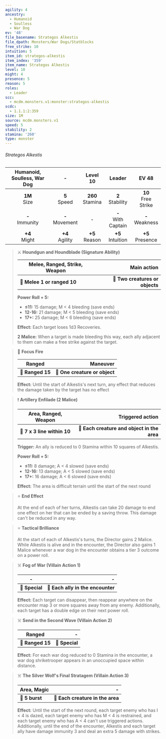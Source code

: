```yaml
---
agility: 4
ancestry:
  - Humanoid
  - Soulless
  - War Dog
ev: '48'
file_basename: Strategos Alkestis
file_dpath: Monsters/War Dogs/Statblocks
free_strike: 10
intuition: 5
item_id: strategos-alkestis
item_index: '359'
item_name: Strategos Alkestis
level: 10
might: 4
presence: 5
reason: 5
roles:
  - Leader
scc:
  - mcdm.monsters.v1:monster:strategos-alkestis
scdc:
  - 1.1.1:2:359
size: 1M
source: mcdm.monsters.v1
speed: 5
stability: 2
stamina: '260'
type: monster
---
```


###### Strategos Alkestis

| Humanoid, Soulless, War Dog |          -          |       Level 10       |         Leader          |          EV 48          |
| :-------------------------: | :-----------------: | :------------------: | :---------------------: | :---------------------: |
|      **1M**<br/> Size       |  **5**<br/> Speed   | **260**<br/> Stamina |  **2**<br/> Stability   | **10**<br/> Free Strike |
|     **-**<br/> Immunity     | **-**<br/> Movement |          -           | **-**<br/> With Captain |   **-**<br/> Weakness   |
|      **+4**<br/> Might      | **+4**<br/> Agility |  **+5**<br/> Reason  |  **+5**<br/> Intuition  |  **+5**<br/> Presence   |

<!-- -->
> ⚔️ **Houndgun and Houndblade (Signature Ability)**
>
> | **Melee, Ranged, Strike, Weapon** |                 **Main action** |
> | --------------------------------- | ------------------------------: |
> | **📏 Melee 1 or ranged 10**       | **🎯 Two creatures or objects** |
>
> **Power Roll + 5:**
>
> - **≤11:** 15 damage; M < 4 bleeding (save ends)
> - **12-16:** 21 damage; M < 5 bleeding (save ends)
> - **17+:** 25 damage; M < 6 bleeding (save ends)
>
> **Effect:** Each target loses 1d3 Recoveries.
>
> **2 Malice:** When a target is made bleeding this way, each ally adjacent to them can make a free strike against the target.

<!-- -->
> 🏹 **Focus Fire**
>
> | **Ranged**       |                  **Maneuver** |
> | ---------------- | ----------------------------: |
> | **📏 Ranged 15** | **🎯 One creature or object** |
>
> **Effect:** Until the start of Alkestis's next turn, any effect that reduces the damage taken by the target has no effect

<!-- -->
> ❗️ **Artillery Enfilade (2 Malice)**
>
> | **Area, Ranged, Weapon**    |                        **Triggered action** |
> | --------------------------- | ------------------------------------------: |
> | **📏 7 x 3 line within 10** | **🎯 Each creature and object in the area** |
>
> **Trigger:** An ally is reduced to 0 Stamina within 10 squares of Alkestis.
>
> **Power Roll + 5:**
>
> - **≤11:** 8 damage; A < 4 slowed (save ends)
> - **12-16:** 13 damage; A < 5 slowed (save ends)
> - **17+:** 16 damage; A < 6 slowed (save ends)
>
> **Effect:** The area is difficult terrain until the start of the next round

<!-- -->
> ⭐️ **End Effect**
>
> At the end of each of her turns, Alkestis can take 20 damage to end one effect on her that can be ended by a saving throw. This damage can't be reduced in any way.

<!-- -->
> ⭐️ **Tactical Brilliance**
>
> At the start of each of Alkestis's turns, the Director gains 2 Malice. While Alkestis is alive and in the encounter, the Director also gains 1 Malice whenever a war dog in the encounter obtains a tier 3 outcome on a power roll.

<!-- -->
> ☠️ **Fog of War (Villain Action 1)**
>
> | **-**          |                             **-** |
> | -------------- | --------------------------------: |
> | **📏 Special** | **🎯 Each ally in the encounter** |
>
> **Effect:** Each target can disappear, then reappear anywhere on the encounter map 3 or more squares away from any enemy. Additionally, each target has a double edge on their next power roll.

<!-- -->
> ☠️ **Send in the Second Wave (Villain Action 2)**
>
> | **Ranged**       |          **-** |
> | ---------------- | -------------: |
> | **📏 Ranged 15** | **🎯 Special** |
>
> **Effect:** For each war dog reduced to 0 Stamina in the encounter, a war dog shriketrooper appears in an unoccupied space within distance.

<!-- -->
> ☠️ **The Silver Wolf's Final Stratagem (Villain Action 3)**
>
> | **Area, Magic** |                            **-** |
> | --------------- | -------------------------------: |
> | **📏 5 burst**  | **🎯 Each creature in the area** |
>
> **Effect:** Until the start of the next round, each target enemy who has I < 4 is dazed, each target enemy who has M < 4 is restrained, and each target enemy who has A < 4 can't use triggered actions. Additionally, until the end of the encounter, Alkestis and each target ally have damage immunity 3 and deal an extra 5 damage with strikes.
